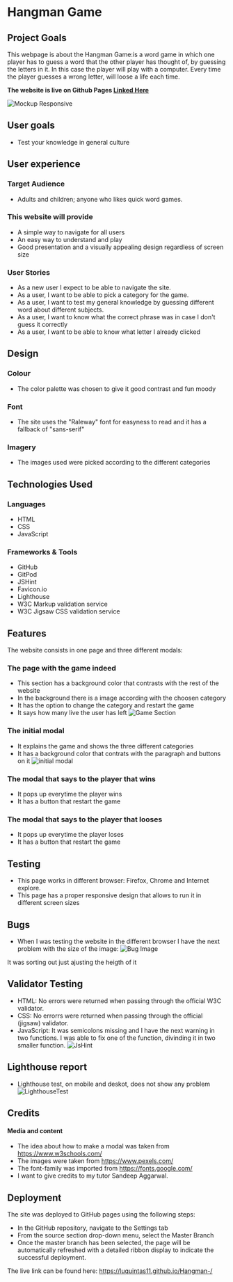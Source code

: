 # **Hangman Game**

## Project Goals

This webpage is about the Hangman Game:is a word game in which one player has to guess a word that the other player has thought of, by guessing the letters in it. In this case the player will play with a computer. Every time the player guesses a wrong letter, will loose a life each time.


**The website is live on Github Pages [Linked Here](https://luquintas11.github.io/Hangman-/)**

![Mockup Responsive](/assets/image/HangmanMockup.png)

## User goals

 * Test your knowledge in general culture 

## User experience
 
### Target Audience

*  Adults and children; anyone who likes  quick word games.

### This website will provide

* A simple way to navigate for all users 
* An easy way to understand and play
* Good presentation and a visually appealing design regardless of screen size

###  User Stories

* As a new user I expect to be able to navigate the site.
* As a user, I want to be able to pick a category for the game.
* As a user, I want to test my general knowledge by guessing different word about different subjects. 
* As a user, I want to know what the correct phrase was in case I don't guess it correctly
* As a user, I want to be able to know what letter I already clicked

## Design

### Colour

* The color palette was chosen to give it good contrast and fun moody

### Font

* The site  uses the "Raleway" font for easyness to read and it has a fallback of "sans-serif"

### Imagery

* The images used were picked according to the different categories

## Technologies Used

### Languages
* HTML
* CSS
* JavaScript

### Frameworks & Tools

* GitHub
* GitPod
* JSHint
* Favicon.io
* Lighthouse
* W3C Markup validation service
* W3C Jigsaw CSS validation service


 


## Features

The website consists in one page and three different modals:
### The page with the game indeed
* This section has a background color that contrasts with the rest of the website
* In the background there is a image according with the choosen category
* It has the option to change the category and restart the game
* It says how many live the user has left
   ![Game Section](/assets/image/swimmingReadme.png)

### The initial modal
* It explains the game and shows the three different categories
* It has a background color that contrats with the paragraph and buttons on it
![initial modal](/assets/image/InitialModal.png)

### The modal that says to the player that wins
* It pops up everytime the player wins
* It has a button that restart the game

### The modal that says to the player that looses
* It pops up everytime the player loses
* It has a button that restart the game


## Testing

* This page works in different browser: Firefox, Chrome and Internet explore. 
* This page has a proper responsive design that allows to run it in different screen sizes

## Bugs

* When I was testing the website in the different browser I have the next problem with the size of the image:
![Bug Image](/assets/image/BugImage.png)

It was sorting out just ajusting the heigth of it

##  Validator Testing

* HTML: No errors were returned when passing through the official W3C validator. 
* CSS:  No errorrs were returned when passing through the  official (jigsaw) validator. 
* JavaScript: It was semicolons missing and I have the next warning in two functions. I was able to fix one of the function, divinding it in two smaller function. 
  ![JsHint](/assets/image/JsHinBug.png)

 ## Lighthouse report

 * Lighthouse test, on mobile and deskot, does not show any problem
 ![LighthouseTest](/assets/image/LigthhouseTest.png)


 ## Credits 

#### Media and content

* The idea about how to make a modal  was taken from https://www.w3schools.com/
* The images were taken from https://www.pexels.com/
* The font-family was imported from https://fonts.google.com/
* I want to give credits to my tutor Sandeep Aggarwal. 

## Deployment

The site was deployed to GitHub pages using the following steps:

* In the GitHub repository, navigate to the Settings tab
* From the source section drop-down menu, select the Master Branch
* Once the master branch has been selected, the page will be automatically refreshed with a detailed ribbon display to indicate   the successful deployment.

The live link can be found here: https://luquintas11.github.io/Hangman-/